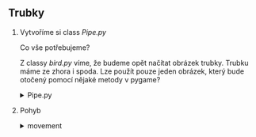 ## Trubky

1. Vytvoříme si class *Pipe.py*

   Co vše potřebujeme?
   
   Z classy *bird.py* víme, že budeme opět načítat obrázek trubky. Trubku máme ze zhora i spoda. Lze použít pouze jeden obrázek, 
   který bude otočený pomocí nějaké metody v pygame?
   
   <details>
   <summary>Pipe.py</summary>

   ```python
   import Load_pic as L
   import pygame
   import random

   rescale = 0.4


   class Pipe:
      def __init__(self, img, move=1):
          self.bottom, self.width, self.height = L.load_pic(img, rescale)
          self.top = pygame.transform.flip(self.bottom, False, True)

          self.move = -move

          self.last = None
          self.collision = False

          self.cord = []

      def set_last(self):
          self.last = len(self.cord) - 1

      def generate(self, screen_w, screen_h):
          self.set_last()
          if len(self.cord) == 0 or screen_w - self.cord[self.last][0] == self.width * 3:
              y = 50 + random.randint(screen_h // -5, screen_h // 5) + screen_h // 2
              self.cord.append([screen_w, y])
   ```
   </details>  
   
2. Pohyb
   <details>
   <summary>movement</summary>

   ```python
   def movement(self, land):
       if not self.collision and not land:
            for p in self.cord:
                p[0] += self.move
   ```
   </details>  
   
